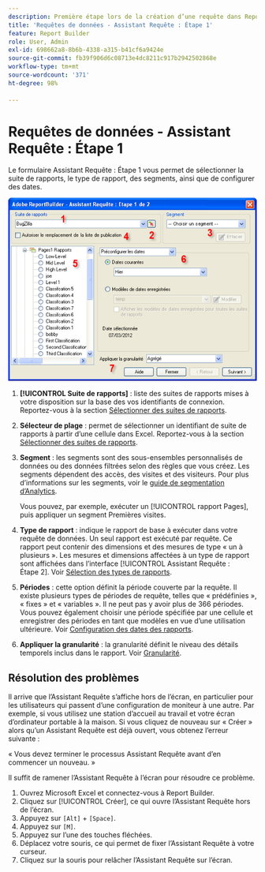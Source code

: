 ```yaml
---
description: Première étape lors de la création d’une requête dans Report Builder.
title: 'Requêtes de données - Assistant Requête : Étape 1'
feature: Report Builder
role: User, Admin
exl-id: 698662a8-8b6b-4338-a315-b41cf6a9424e
source-git-commit: fb39f906d6c08713e4dc8211c917b2942502868e
workflow-type: tm+mt
source-wordcount: '371'
ht-degree: 98%

---
```


# Requêtes de données - Assistant Requête : Étape 1

Le formulaire Assistant Requête : Étape 1 vous permet de sélectionner la suite de rapports, le type de rapport, des segments, ainsi que de configurer des dates.

![Capture d’écran du formulaire Assistant Requête : Étape 1 .](assets/rw1_overview.png)

1. **[!UICONTROL Suite de rapports]** : liste des suites de rapports mises à votre disposition sur la base des vos identifiants de connexion. Reportez-vous à la section [Sélectionner des suites de rapports](/help/analyze/report-builder/data-requests/selecting-report-suites/t-select-report-suites.md).

1. **Sélecteur de plage** : permet de sélectionner un identifiant de suite de rapports à partir d’une cellule dans Excel. Reportez-vous à la section [Sélectionner des suites de rapports](/help/analyze/report-builder/data-requests/selecting-report-suites/t-select-report-suites.md).

1. **Segment** : les segments sont des sous-ensembles personnalisés de données ou des données filtrées selon des règles que vous créez. Les segments dépendent des accès, des visites et des visiteurs. Pour plus d’informations sur les segments, voir le [guide de segmentation d’Analytics](https://experienceleague.adobe.com/docs/analytics/components/segmentation/seg-home.html?lang=fr).

   Vous pouvez, par exemple, exécuter un [!UICONTROL rapport Pages], puis appliquer un segment Premières visites.

1. **Type de rapport** : indique le rapport de base à exécuter dans votre requête de données. Un seul rapport est exécuté par requête. Ce rapport peut contenir des dimensions et des mesures de type « un à plusieurs ». Les mesures et dimensions affectées à un type de rapport sont affichées dans l’interface [!UICONTROL Assistant Requête : Étape 2]. Voir [Sélection des types de rapports](/help/analyze/report-builder/data-requests/c-report-types/select-report-types.md).

1. **Périodes** : cette option définit la période couverte par la requête. Il existe plusieurs types de périodes de requête, telles que « prédéfinies », « fixes » et « variables ». Il ne peut pas y avoir plus de 366 périodes. Vous pouvez également choisir une période spécifiée par une cellule et enregistrer des périodes en tant que modèles en vue d’une utilisation ultérieure.  Voir [Configuration des dates des rapports](/help/analyze/report-builder/data-requests/configuring-report-dates/custom-calendar.md).

1. **Appliquer la granularité** : la granularité définit le niveau des détails temporels inclus dans le rapport. Voir [Granularité](/help/analyze/report-builder/data-requests/configuring-report-dates/granularity.md).

## Résolution des problèmes

Il arrive que l’Assistant Requête s’affiche hors de l’écran, en particulier pour les utilisateurs qui passent d’une configuration de moniteur à une autre. Par exemple, si vous utilisez une station d’accueil au travail et votre écran d’ordinateur portable à la maison. Si vous cliquez de nouveau sur « Créer » alors qu’un Assistant Requête est déjà ouvert, vous obtenez l’erreur suivante :

« Vous devez terminer le processus Assistant Requête avant d’en commencer un nouveau. »

Il suffit de ramener l’Assistant Requête à l’écran pour résoudre ce problème.

1. Ouvrez Microsoft Excel et connectez-vous à Report Builder.
2. Cliquez sur [!UICONTROL Créer], ce qui ouvre l’Assistant Requête hors de l’écran.
3. Appuyez sur `[Alt]` + `[Space]`.
4. Appuyez sur `[M]`.
5. Appuyez sur l’une des touches fléchées.
6. Déplacez votre souris, ce qui permet de fixer l’Assistant Requête à votre curseur.
7. Cliquez sur la souris pour relâcher l’Assistant Requête sur l’écran.
